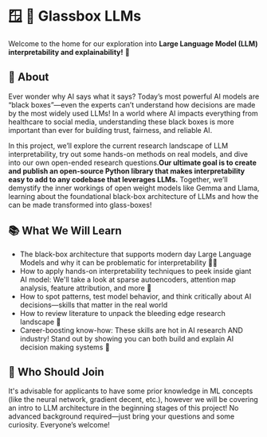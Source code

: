 # 🪟 🔎 Glassbox LLMs

Welcome to the home for our exploration into **Large Language Model (LLM) interpretability and explainability!** 🚀


## 🧠 About

Ever wonder why AI says what it says? Today’s most powerful AI models are “black boxes”—even the experts can’t understand how decisions are made by the most widely used LLMs! In a world where AI impacts everything from healthcare to social media, understanding these black boxes is more important than ever for building trust, fairness, and reliable AI.


In this project, we’ll explore the current research landscape of LLM interpretability, try out some hands-on methods on real models, and dive into our own open-ended research questions.**Our ultimate goal is to create and publish an open-source Python library that makes interpretability easy to add to any codebase that leverages LLMs.** Together, we’ll demystify the inner workings of open weight models like Gemma and Llama, learning about the foundational black-box architecture of LLMs and how the can be made transformed into glass-boxes!


## 📚 What We Will Learn
- The black-box architecture that supports modern day Large Language Models and why it can be problematic for interpretability 🕵️‍♀️
- How to apply hands-on interpretability techniques to peek inside giant AI model: We'll take a look at sparse autoencoders, attention map analysis, feature attribution, and more 🧩
- How to spot patterns, test model behavior, and think critically about AI decisions—skills that matter in the real world 
- How to review literature to unpack the bleeding edge research landscape 📖
- Career-boosting know-how: These skills are hot in AI research AND industry! Stand out by showing you can both build and explain AI decision making systems 🌱


## 👐 Who Should Join

It's advisable for applicants to have some prior knowledge in ML concepts (like the neural network, gradient decent, etc.), however we will be covering an intro to LLM architecture in the beginning stages of this project! No advanced background required—just bring your questions and some curiosity. Everyone’s welcome!
